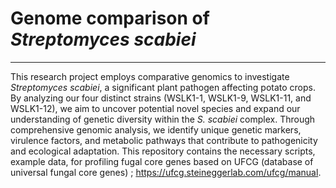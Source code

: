 # Genome comparison of *Streptomyces scabiei*

-------
  This research project employs comparative genomics to investigate *Streptomyces scabiei*, a significant plant pathogen affecting potato crops. By analyzing our four distinct strains (WSLK1-1, WSLK1-9, WSLK1-11, and WSLK1-12), we aim to uncover potential novel species and expand our understanding of genetic diversity within the *S. scabiei* complex.
Through comprehensive genomic analysis, we identify unique genetic markers, virulence factors, and metabolic pathways that contribute to pathogenicity and ecological adaptation. This repository contains the necessary scripts, example data, for profiling fugal core genes based on UFCG (database of universal fungal core genes) ; https://ufcg.steineggerlab.com/ufcg/manual.
